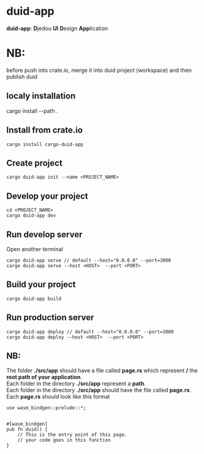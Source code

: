 # duid-app
**duid-app**: **D**jedou **UI** **D**esign **App**lication
# NB:  
before push into crate.io, merge it into duid project (workspace) and then publish duid  

## localy installation  
cargo install --path .

## Install from crate.io  
```  
cargo install cargo-duid-app  
```  
  
## Create project  
```  
cargo duid-app init --name <PROJECT_NAME>  
```  
  
## Develop your project  
```  
cd <PROJECT_NAME>  
cargo duid-app dev  
```  

## Run develop server 
Open another terminal      
```  
cargo duid-app serve // default --host="0.0.0.0" --port=3000  
cargo duid-app serve --host <HOST>  --port <PORT>  
```  

## Build your project    
```  
cargo duid-app build  
``` 

## Run production server  
```  
cargo duid-app deploy // default --host="0.0.0.0" --port=3000  
cargo duid-app deploy --host <HOST>  --port <PORT>  
``` 

## NB:
The folder **./src/app** should have a file called **page.rs** which represent **/** the **root path of your application**.  
Each folder in the directory **./src/app** represent a **path**.      
Each folder in the directory **./src/app** should have the file called **page.rs**.  
Each **page.rs** should look like this format  
```
use wasm_bindgen::prelude::*;


#[wasm_bindgen]
pub fn duid() {
    // This is the entry point of this page.
    // your code goes in this function
}
```